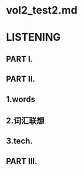 # vol2_test2.md
# LISTENING
## PART I.


## PART II.
## 1.words


## 2.词汇联想



## 3.tech.




## PART III.
